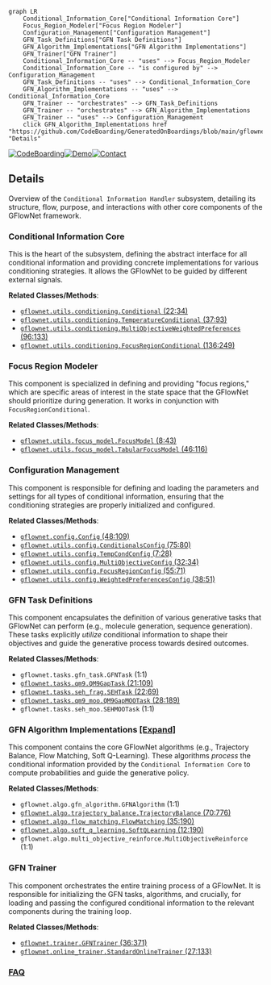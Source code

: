 ```mermaid
graph LR
    Conditional_Information_Core["Conditional Information Core"]
    Focus_Region_Modeler["Focus Region Modeler"]
    Configuration_Management["Configuration Management"]
    GFN_Task_Definitions["GFN Task Definitions"]
    GFN_Algorithm_Implementations["GFN Algorithm Implementations"]
    GFN_Trainer["GFN Trainer"]
    Conditional_Information_Core -- "uses" --> Focus_Region_Modeler
    Conditional_Information_Core -- "is configured by" --> Configuration_Management
    GFN_Task_Definitions -- "uses" --> Conditional_Information_Core
    GFN_Algorithm_Implementations -- "uses" --> Conditional_Information_Core
    GFN_Trainer -- "orchestrates" --> GFN_Task_Definitions
    GFN_Trainer -- "orchestrates" --> GFN_Algorithm_Implementations
    GFN_Trainer -- "uses" --> Configuration_Management
    click GFN_Algorithm_Implementations href "https://github.com/CodeBoarding/GeneratedOnBoardings/blob/main/gflownet/GFN_Algorithm_Implementations.md" "Details"
```

[![CodeBoarding](https://img.shields.io/badge/Generated%20by-CodeBoarding-9cf?style=flat-square)](https://github.com/CodeBoarding/GeneratedOnBoardings)[![Demo](https://img.shields.io/badge/Try%20our-Demo-blue?style=flat-square)](https://www.codeboarding.org/demo)[![Contact](https://img.shields.io/badge/Contact%20us%20-%20contact@codeboarding.org-lightgrey?style=flat-square)](mailto:contact@codeboarding.org)

## Details

Overview of the `Conditional Information Handler` subsystem, detailing its structure, flow, purpose, and interactions with other core components of the GFlowNet framework.

### Conditional Information Core
This is the heart of the subsystem, defining the abstract interface for all conditional information and providing concrete implementations for various conditioning strategies. It allows the GFlowNet to be guided by different external signals.


**Related Classes/Methods**:

- <a href="https://github.com/recursionpharma/gflownet/blob/trunk/src/gflownet/utils/conditioning.py#L22-L34" target="_blank" rel="noopener noreferrer">`gflownet.utils.conditioning.Conditional` (22:34)</a>
- <a href="https://github.com/recursionpharma/gflownet/blob/trunk/src/gflownet/utils/conditioning.py#L37-L93" target="_blank" rel="noopener noreferrer">`gflownet.utils.conditioning.TemperatureConditional` (37:93)</a>
- <a href="https://github.com/recursionpharma/gflownet/blob/trunk/src/gflownet/utils/conditioning.py#L96-L133" target="_blank" rel="noopener noreferrer">`gflownet.utils.conditioning.MultiObjectiveWeightedPreferences` (96:133)</a>
- <a href="https://github.com/recursionpharma/gflownet/blob/trunk/src/gflownet/utils/conditioning.py#L136-L249" target="_blank" rel="noopener noreferrer">`gflownet.utils.conditioning.FocusRegionConditional` (136:249)</a>


### Focus Region Modeler
This component is specialized in defining and providing "focus regions," which are specific areas of interest in the state space that the GFlowNet should prioritize during generation. It works in conjunction with `FocusRegionConditional`.


**Related Classes/Methods**:

- <a href="https://github.com/recursionpharma/gflownet/blob/trunk/src/gflownet/utils/focus_model.py#L8-L43" target="_blank" rel="noopener noreferrer">`gflownet.utils.focus_model.FocusModel` (8:43)</a>
- <a href="https://github.com/recursionpharma/gflownet/blob/trunk/src/gflownet/utils/focus_model.py#L46-L116" target="_blank" rel="noopener noreferrer">`gflownet.utils.focus_model.TabularFocusModel` (46:116)</a>


### Configuration Management
This component is responsible for defining and loading the parameters and settings for all types of conditional information, ensuring that the conditioning strategies are properly initialized and configured.


**Related Classes/Methods**:

- <a href="https://github.com/recursionpharma/gflownet/blob/trunk/src/gflownet/config.py#L48-L109" target="_blank" rel="noopener noreferrer">`gflownet.config.Config` (48:109)</a>
- <a href="https://github.com/recursionpharma/gflownet/blob/trunk/src/gflownet/utils/config.py#L75-L80" target="_blank" rel="noopener noreferrer">`gflownet.utils.config.ConditionalsConfig` (75:80)</a>
- <a href="https://github.com/recursionpharma/gflownet/blob/trunk/src/gflownet/utils/config.py#L7-L28" target="_blank" rel="noopener noreferrer">`gflownet.utils.config.TempCondConfig` (7:28)</a>
- <a href="https://github.com/recursionpharma/gflownet/blob/trunk/src/gflownet/utils/config.py#L32-L34" target="_blank" rel="noopener noreferrer">`gflownet.utils.config.MultiObjectiveConfig` (32:34)</a>
- <a href="https://github.com/recursionpharma/gflownet/blob/trunk/src/gflownet/utils/config.py#L55-L71" target="_blank" rel="noopener noreferrer">`gflownet.utils.config.FocusRegionConfig` (55:71)</a>
- <a href="https://github.com/recursionpharma/gflownet/blob/trunk/src/gflownet/utils/config.py#L38-L51" target="_blank" rel="noopener noreferrer">`gflownet.utils.config.WeightedPreferencesConfig` (38:51)</a>


### GFN Task Definitions
This component encapsulates the definition of various generative tasks that GFlowNet can perform (e.g., molecule generation, sequence generation). These tasks explicitly *utilize* conditional information to shape their objectives and guide the generative process towards desired outcomes.


**Related Classes/Methods**:

- `gflownet.tasks.gfn_task.GFNTask` (1:1)
- <a href="https://github.com/recursionpharma/gflownet/blob/trunk/src/gflownet/tasks/qm9.py#L21-L109" target="_blank" rel="noopener noreferrer">`gflownet.tasks.qm9.QM9GapTask` (21:109)</a>
- <a href="https://github.com/recursionpharma/gflownet/blob/trunk/src/gflownet/tasks/seh_frag.py#L22-L69" target="_blank" rel="noopener noreferrer">`gflownet.tasks.seh_frag.SEHTask` (22:69)</a>
- <a href="https://github.com/recursionpharma/gflownet/blob/trunk/src/gflownet/tasks/qm9_moo.py#L28-L189" target="_blank" rel="noopener noreferrer">`gflownet.tasks.qm9_moo.QM9GapMOOTask` (28:189)</a>
- `gflownet.tasks.seh_moo.SEHMOOTask` (1:1)


### GFN Algorithm Implementations [[Expand]](./GFN_Algorithm_Implementations.md)
This component contains the core GFlowNet algorithms (e.g., Trajectory Balance, Flow Matching, Soft Q-Learning). These algorithms *process* the conditional information provided by the `Conditional Information Core` to compute probabilities and guide the generative policy.


**Related Classes/Methods**:

- `gflownet.algo.gfn_algorithm.GFNAlgorithm` (1:1)
- <a href="https://github.com/recursionpharma/gflownet/blob/trunk/src/gflownet/algo/trajectory_balance.py#L70-L776" target="_blank" rel="noopener noreferrer">`gflownet.algo.trajectory_balance.TrajectoryBalance` (70:776)</a>
- <a href="https://github.com/recursionpharma/gflownet/blob/trunk/src/gflownet/algo/flow_matching.py#L35-L190" target="_blank" rel="noopener noreferrer">`gflownet.algo.flow_matching.FlowMatching` (35:190)</a>
- <a href="https://github.com/recursionpharma/gflownet/blob/trunk/src/gflownet/algo/soft_q_learning.py#L12-L190" target="_blank" rel="noopener noreferrer">`gflownet.algo.soft_q_learning.SoftQLearning` (12:190)</a>
- `gflownet.algo.multi_objective_reinforce.MultiObjectiveReinforce` (1:1)


### GFN Trainer
This component orchestrates the entire training process of a GFlowNet. It is responsible for initializing the GFN tasks, algorithms, and crucially, for loading and passing the configured conditional information to the relevant components during the training loop.


**Related Classes/Methods**:

- <a href="https://github.com/recursionpharma/gflownet/blob/trunk/src/gflownet/trainer.py#L36-L371" target="_blank" rel="noopener noreferrer">`gflownet.trainer.GFNTrainer` (36:371)</a>
- <a href="https://github.com/recursionpharma/gflownet/blob/trunk/src/gflownet/online_trainer.py#L27-L133" target="_blank" rel="noopener noreferrer">`gflownet.online_trainer.StandardOnlineTrainer` (27:133)</a>




### [FAQ](https://github.com/CodeBoarding/GeneratedOnBoardings/tree/main?tab=readme-ov-file#faq)